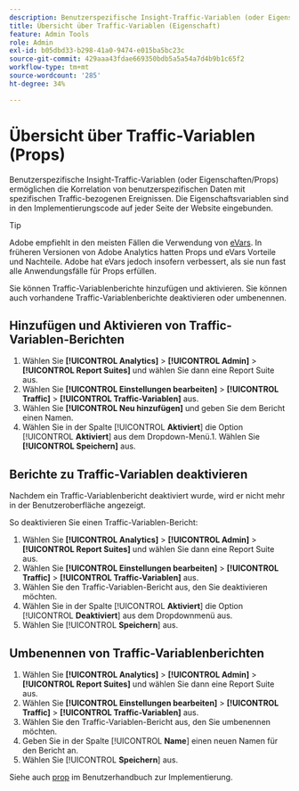 ```yaml
---
description: Benutzerspezifische Insight-Traffic-Variablen (oder Eigenschaften/Props) ermöglichen die Korrelation von benutzerspezifischen Daten mit spezifischen Traffic-bezogenen Ereignissen. Die Eigenschaftsvariablen sind in den Implementierungscode auf jeder Seite der Website eingebunden.
title: Übersicht über Traffic-Variablen (Eigenschaft)
feature: Admin Tools
role: Admin
exl-id: b05dbd33-b298-41a0-9474-e015ba5bc23c
source-git-commit: 429aaa43fdae669350bdb5a5a54a7d4b9b1c65f2
workflow-type: tm+mt
source-wordcount: '285'
ht-degree: 34%

---
```


# Übersicht über Traffic-Variablen (Props)

Benutzerspezifische Insight-Traffic-Variablen (oder Eigenschaften/Props) ermöglichen die Korrelation von benutzerspezifischen Daten mit spezifischen Traffic-bezogenen Ereignissen. Die Eigenschaftsvariablen sind in den Implementierungscode auf jeder Seite der Website eingebunden.

>[!TIP]
>
>Adobe empfiehlt in den meisten Fällen die Verwendung von [eVars](/help/implement/vars/page-vars/evar.md). In früheren Versionen von Adobe Analytics hatten Props und eVars Vorteile und Nachteile. Adobe hat eVars jedoch insofern verbessert, als sie nun fast alle Anwendungsfälle für Props erfüllen.

Sie können Traffic-Variablenberichte hinzufügen und aktivieren. Sie können auch vorhandene Traffic-Variablenberichte deaktivieren oder umbenennen.

## Hinzufügen und Aktivieren von Traffic-Variablen-Berichten

1. Wählen Sie **[!UICONTROL Analytics]** > **[!UICONTROL Admin]** > **[!UICONTROL Report Suites]** und wählen Sie dann eine Report Suite aus.
1. Wählen Sie **[!UICONTROL Einstellungen bearbeiten]** > **[!UICONTROL Traffic]** > **[!UICONTROL Traffic-Variablen]** aus.
1. Wählen Sie **[!UICONTROL Neu hinzufügen]** und geben Sie dem Bericht einen Namen.
1. Wählen Sie in der Spalte [!UICONTROL **Aktiviert**] die Option [!UICONTROL **Aktiviert**] aus dem Dropdown-Menü.1. Wählen Sie **[!UICONTROL Speichern]** aus.

## Berichte zu Traffic-Variablen deaktivieren

Nachdem ein Traffic-Variablenbericht deaktiviert wurde, wird er nicht mehr in der Benutzeroberfläche angezeigt.

So deaktivieren Sie einen Traffic-Variablen-Bericht:

1. Wählen Sie **[!UICONTROL Analytics]** > **[!UICONTROL Admin]** > **[!UICONTROL Report Suites]** und wählen Sie dann eine Report Suite aus.
1. Wählen Sie **[!UICONTROL Einstellungen bearbeiten]** > **[!UICONTROL Traffic]** > **[!UICONTROL Traffic-Variablen]** aus.
1. Wählen Sie den Traffic-Variablen-Bericht aus, den Sie deaktivieren möchten.
1. Wählen Sie in der Spalte [!UICONTROL **Aktiviert**] die Option [!UICONTROL **Deaktiviert**] aus dem Dropdownmenü aus.
1. Wählen Sie [!UICONTROL **Speichern**] aus.

## Umbenennen von Traffic-Variablenberichten

1. Wählen Sie **[!UICONTROL Analytics]** > **[!UICONTROL Admin]** > **[!UICONTROL Report Suites]** und wählen Sie dann eine Report Suite aus.
1. Wählen Sie **[!UICONTROL Einstellungen bearbeiten]** > **[!UICONTROL Traffic]** > **[!UICONTROL Traffic-Variablen]** aus.
1. Wählen Sie den Traffic-Variablen-Bericht aus, den Sie umbenennen möchten.
1. Geben Sie in der Spalte [!UICONTROL **Name**] einen neuen Namen für den Bericht an.
1. Wählen Sie [!UICONTROL **Speichern**] aus.

Siehe auch [prop](/help/implement/vars/page-vars/prop.md) im Benutzerhandbuch zur Implementierung.
